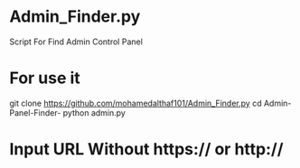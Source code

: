 # Admin_Finder.py
Script For Find Admin Control Panel
# For use it
git clone https://github.com/mohamedalthaf101/Admin_Finder.py
cd Admin-Panel-Finder-
python admin.py


# Input URL Without https:// or http://

